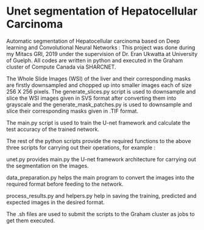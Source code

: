 # Unet segmentation of Hepatocellular Carcinoma
Automatic segmentation of Hepatocellular carcinoma based on Deep learning and Convolutional Neural Networks : This project was done during my Mitacs GRI, 2019 under the supervision of Dr. Eran Ukwatta at University of Guelph.
All codes are written in python and executed in the Graham cluster of Compute Canada via SHARCNET.

The Whole Slide Images (WSI) of the liver and their corresponding masks are firstly downsampled and chopped up into smaller images each of size 256 X 256 pixels.
The generate_slices.py script is used to downsample and slice the WSI images given in SVS format after converting them into grayscale and
the generate_mask_patches.py is used to downsample and slice their corresponding masks given in .TIF format.

The main.py script is used to train the U-net framework and calculate the test accuracy of the trained network.

The rest of the python scripts provide the required functions to the above three scripts for carrying out their operations, for example : 

unet.py provides main.py the U-net framework architecture for carrying out the segmentation on the images.

data_preparation.py helps the main program to convert the images into the required format before feeding to the network.

process_results.py and helpers.py help in saving the training, predicted and expected images in the desired format.

The .sh files are used to submit the scripts to the Graham cluster as jobs to get them executed.
